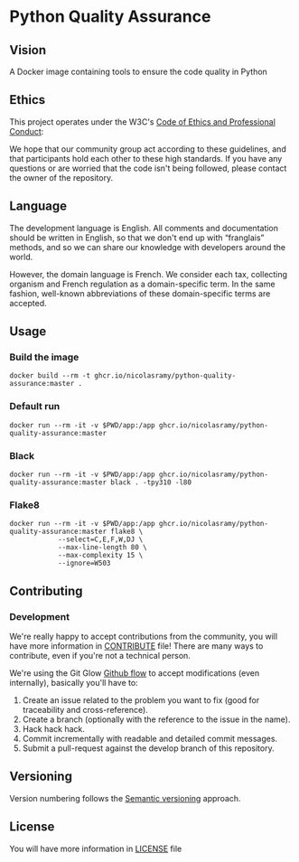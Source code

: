 # Python Quality Assurance

## Vision

A Docker image containing tools to ensure the code quality in Python


## Ethics

This project operates under the W3C's [Code of Ethics and Professional Conduct](https://www.w3.org/Consortium/cepc):

We hope that our community group act according to these guidelines, and that
participants hold each other to these high standards. If you have any questions
or are worried that the code isn't being followed, please contact the owner of the repository.

## Language

The development language is English. 
All comments and documentation should be written in English, 
so that we don't end up with “franglais” methods, and so 
we can share our knowledge with developers around the world.

However, the domain language is French. 
We consider each tax, collecting organism and French regulation as a domain-specific term. 
In the same fashion, well-known abbreviations of these domain-specific terms are accepted.

## Usage

### Build the image

```shell
docker build --rm -t ghcr.io/nicolasramy/python-quality-assurance:master .
```

### Default run

```shell
docker run --rm -it -v $PWD/app:/app ghcr.io/nicolasramy/python-quality-assurance:master
```

### Black

```shell
docker run --rm -it -v $PWD/app:/app ghcr.io/nicolasramy/python-quality-assurance:master black . -tpy310 -l80
```

### Flake8

```shell
docker run --rm -it -v $PWD/app:/app ghcr.io/nicolasramy/python-quality-assurance:master flake8 \
            --select=C,E,F,W,DJ \
            --max-line-length 80 \
            --max-complexity 15 \
            --ignore=W503
```

## Contributing

### Development

We're really happy to accept contributions from the community, 
you will have more information in [CONTRIBUTE](CONTRIBUTE.md) file! 
There are many ways to contribute, 
even if you're not a technical person.

We're using the Git Glow [Github flow](https://guides.github.com/introduction/flow/) 
to accept modifications (even internally), basically you'll have to:

1. Create an issue related to the problem you want to fix (good for traceability and cross-reference).
2. Create a branch (optionally with the reference to the issue in the name).
3. Hack hack hack.
4. Commit incrementally with readable and detailed commit messages.
5. Submit a pull-request against the develop branch of this repository.

## Versioning

Version numbering follows the [Semantic versioning](http://semver.org/) approach.

## License

You will have more information in [LICENSE](LICENSE) file
